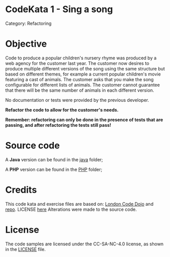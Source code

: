 # CodeKata 1 - Sing a song
Category: Refactoring

# Objective
Code to produce a popular children's nursery rhyme was produced by a web agency for the customer last year. The customer now desires to produce multiple different versions of the song using the same structure but based on different themes, for example a current popular children's movie featuring a cast of animals. The customer asks that you make the song configurable for different lists of animals. The customer cannot guarantee that there will be the same number of animals in each different version.

No documentation or tests were provided by the previous developer.

**Refactor the code to allow for the customer's needs.**

**Remember: refactoring can only be done in the presence of tests that are passing, and after refactoring the tests still pass!**

# Source code

A **Java** version can be found in the [java](java) folder;

A **PHP** version can be found in the [PHP](PHP) folder;

# Credits
This code kata and exercise files are based on: [London Code Dojo](https://github.com/sleepyfox/code-dojo-39) and [repo](http://kata-log.rocks/sing-a-song-kata). LICENSE [here](https://github.com/sleepyfox/code-dojo-39/blob/master/LICENSE)
Alterations were made to the source code.

# License
The code samples are licensed under the CC-SA-NC-4.0 license, as shown in the [LICENSE](/LICENSE) file.
